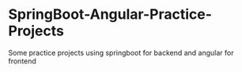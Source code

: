 # SpringBoot-Angular-Practice-Projects
Some practice projects using springboot for backend and angular for frontend
